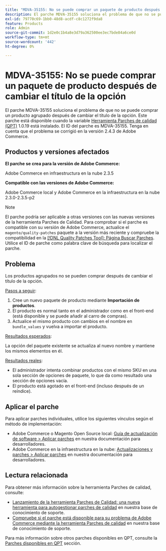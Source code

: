 ```yaml
---
title: "MDVA-35155: No se puede comprar un paquete de producto después de cambiar el título de la opción"
description: El parche MDVA-35155 soluciona el problema de que no se puede comprar un producto agrupado después de cambiar el título de la opción. Este parche está disponible cuando está instalada la [Quality Patches Tool (QPT)](/help/announcements/adobe-commerce-announcements/magento-quality-patches-released-new-tool-to-self-serve-quality-patches.md) 1.0.19. El ID del parche es MDVA-35155. Tenga en cuenta que el problema se corrigió en la versión 2.4.3 de Adobe Commerce.
exl-id: 79770c69-1bb0-48d8-acdf-c8c1272f9da8
feature: Products
role: Admin
source-git-commit: 1d2e0c1b4a8e3d79a362500ee3ec7bde84a6ce0d
workflow-type: tm+mt
source-wordcount: '442'
ht-degree: 0%

---
```


# MDVA-35155: No se puede comprar un paquete de producto después de cambiar el título de la opción

El parche MDVA-35155 soluciona el problema de que no se puede comprar un producto agrupado después de cambiar el título de la opción. Este parche está disponible cuando la variable [Herramienta Parches de calidad (QPT)](/help/announcements/adobe-commerce-announcements/magento-quality-patches-released-new-tool-to-self-serve-quality-patches.md) 1.0.19 está instalado. El ID del parche es MDVA-35155. Tenga en cuenta que el problema se corrigió en la versión 2.4.3 de Adobe Commerce.

## Productos y versiones afectados

**El parche se crea para la versión de Adobe Commerce:**

Adobe Commerce en infraestructura en la nube 2.3.5

**Compatible con las versiones de Adobe Commerce:**

Adobe Commerce local y Adobe Commerce en la infraestructura en la nube 2.3.0-2.3.5-p2

>[!NOTE]
>
>El parche podría ser aplicable a otras versiones con las nuevas versiones de la herramienta Parches de Calidad. Para comprobar si el parche es compatible con su versión de Adobe Commerce, actualice el `magento/quality-patches` paquete a la versión más reciente y compruebe la compatibilidad en la [[!DNL Quality Patches Tool]: Página Buscar Parches](https://devdocs.magento.com/quality-patches/tool.html#patch-grid). Utilice el ID de parche como palabra clave de búsqueda para localizar el parche.

## Problema

Los productos agrupados no se pueden comprar después de cambiar el título de la opción.

<u>Pasos a seguir</u>:

1. Cree un nuevo paquete de producto mediante **Importación de productos**.
1. El producto es normal tanto en el administrador como en el front-end (está disponible y se puede añadir al carro de compras).
1. Actualice el mismo producto con cambios en el nombre en `bundle_values` y vuelva a importar el producto.

<u>Resultados esperados</u>:

La opción del paquete existente se actualiza al nuevo nombre y mantiene los mismos elementos en él.

<u>Resultados reales</u>:

* El administrador intenta combinar productos con el mismo SKU en una sola sección de opciones de paquete, lo que da como resultado una sección de opciones vacía.
* El producto está agotado en el front-end (incluso después de un reíndice).

## Aplicar el parche

Para aplicar parches individuales, utilice los siguientes vínculos según el método de implementación:

* Adobe Commerce o Magento Open Source local: [Guía de actualización de software > Aplicar parches](https://devdocs.magento.com/guides/v2.4/comp-mgr/patching/mqp.html) en nuestra documentación para desarrolladores.
* Adobe Commerce en la infraestructura en la nube: [Actualizaciones y parches > Aplicar parches](https://devdocs.magento.com/cloud/project/project-patch.html) en nuestra documentación para desarrolladores.

## Lectura relacionada

Para obtener más información sobre la herramienta Parches de calidad, consulte:

* [Lanzamiento de la herramienta Parches de Calidad: una nueva herramienta para autogestionar parches de calidad](/help/announcements/adobe-commerce-announcements/magento-quality-patches-released-new-tool-to-self-serve-quality-patches.md) en nuestra base de conocimiento de soporte.
* [Compruebe si el parche está disponible para su problema de Adobe Commerce mediante la herramienta Parches de calidad](/help/support-tools/patches-available-in-qpt-tool/check-patch-for-magento-issue-with-magento-quality-patches.md) en nuestra base de conocimiento de soporte.

Para más información sobre otros parches disponibles en QPT, consulte la [Parches disponibles en QPT](https://support.magento.com/hc/en-us/sections/360010506631-Patches-available-in-QPT-tool-) sección.
